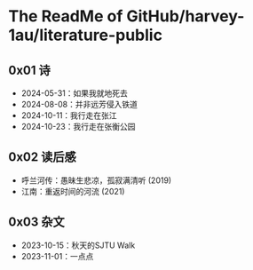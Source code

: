 # The ReadMe of GitHub/harvey-1au/literature-public

## 0x01 诗

- 2024-05-31：如果我就地死去
- 2024-08-08：并非远芳侵入铁道
- 2024-10-11：我行走在张江
- 2024-10-23：我行走在张衡公园

## 0x02 读后感

- 呼兰河传：愚昧生悲凉，孤寂满清听 (2019)
- 江南：重返时间的河流 (2021)

## 0x03 杂文

- 2023-10-15：秋天的SJTU Walk
- 2023-11-01：一点点
